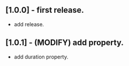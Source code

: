 ## [1.0.0] - first release.

* add release.

## [1.0.1] - (MODIFY) add property.

* add duration property.
